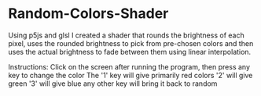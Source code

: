 # Random-Colors-Shader
Using p5js and glsl I created a shader that rounds the brightness of each pixel, uses the rounded brightness to pick from pre-chosen colors and then uses the actual brightness to fade between them using linear interpolation. 

Instructions: 
Click on the screen after running the program, then press any key to change the color
The '1' key will give primarily red colors
'2' will give green
'3' will give blue
any other key will bring it back to random
